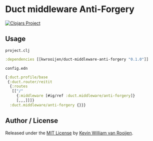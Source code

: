 # Duct middleware Anti-Forgery

[![Clojars Project](https://img.shields.io/clojars/v/duct-middleware-anti-forgery.svg)](https://clojars.org/kwrooijen/duct-middleware-anti-forgery)

## Usage

`project.clj`

```clojure
:dependencies [[kwrooijen/duct-middleware-anti-forgery "0.1.0"]]
```

`config.edn`

```clojure
{:duct.profile/base
 {:duct.router/reitit
  {:routes
   [["/"
     {:middleware [#ig/ref :duct.middleware/anti-forgery]}
     [,,,]]]}
  :duct.middleware/anti-forgery {}}}
```

## Author / License

Released under the [MIT License] by [Kevin William van Rooijen].

[Kevin William van Rooijen]: https://twitter.com/kwrooijen

[MIT License]: https://github.com/kwrooijen/gungnir/blob/master/LICENSE
